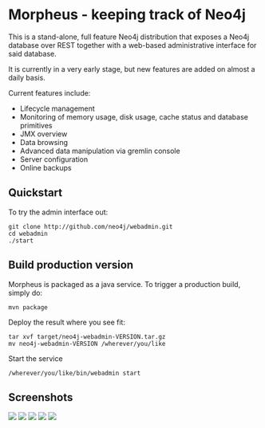 Morpheus - keeping track of Neo4j
=================================

This is a stand-alone, 
full feature Neo4j distribution that exposes a Neo4j database over 
REST together with a web-based administrative interface for said database.

It is currently in a very early stage, but new features are added on almost a daily basis.

Current features include:

<ul>
    <li>Lifecycle management</li>
    <li>Monitoring of memory usage, disk usage, cache status and database primitives</li>
    <li>JMX overview</li>
    <li>Data browsing</li>
    <li>Advanced data manipulation via gremlin console</li>
    <li>Server configuration</li>
    <li>Online backups</li>
</ul>

Quickstart
------------
To try the admin interface out:

	git clone http://github.com/neo4j/webadmin.git
	cd webadmin
	./start
	

Build production version
------------------------
Morpheus is packaged as a java service. To trigger a production build, simply do:

	mvn package
	
Deploy the result where you see fit:

	tar xvf target/neo4j-webadmin-VERSION.tar.gz
	mv neo4j-webadmin-VERSION /wherever/you/like
	
Start the service

	/wherever/you/like/bin/webadmin start
	
	
Screenshots 
-----------

<a href="http://github.com/neo4j/webadmin/raw/master/src/main/screenshots/dashboard.jpg"><img src="http://github.com/neo4j/webadmin/raw/master/src/main/screenshots/dashboard-small.jpg" /></a>
<a href="http://github.com/neo4j/webadmin/raw/master/src/main/screenshots/data.jpg"><img src="http://github.com/neo4j/webadmin/raw/master/src/main/screenshots/data-small.jpg" /></a>
<a href="http://github.com/neo4j/webadmin/raw/master/src/main/screenshots/gremlin.jpg"><img src="http://github.com/neo4j/webadmin/raw/master/src/main/screenshots/gremlin-small.jpg" /></a>
<a href="http://github.com/neo4j/webadmin/raw/master/src/main/screenshots/settings.jpg"><img src="http://github.com/neo4j/webadmin/raw/master/src/main/screenshots/settings-small.jpg" /></a>
<a href="http://github.com/neo4j/webadmin/raw/master/src/main/screenshots/backup.jpg"><img src="http://github.com/neo4j/webadmin/raw/master/src/main/screenshots/backup-small.jpg" /></a>

